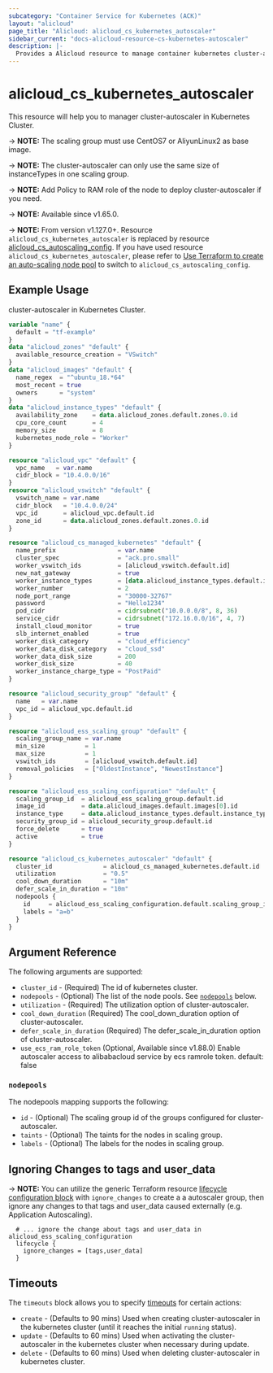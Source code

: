 ```yaml
---
subcategory: "Container Service for Kubernetes (ACK)"
layout: "alicloud"
page_title: "Alicloud: alicloud_cs_kubernetes_autoscaler"
sidebar_current: "docs-alicloud-resource-cs-kubernetes-autoscaler"
description: |-
  Provides a Alicloud resource to manage container kubernetes cluster-autoscaler.
---
```


# alicloud_cs_kubernetes_autoscaler

This resource will help you to manager cluster-autoscaler in Kubernetes Cluster. 

-> **NOTE:** The scaling group must use CentOS7 or AliyunLinux2 as base image.

-> **NOTE:** The cluster-autoscaler can only use the same size of instanceTypes in one scaling group. 

-> **NOTE:** Add Policy to RAM role of the node to deploy cluster-autoscaler if you need.

-> **NOTE:** Available since v1.65.0.

-> **NOTE:** From version v1.127.0+. Resource `alicloud_cs_kubernetes_autoscaler` is replaced by resource [alicloud_cs_autoscaling_config](https://registry.terraform.io/providers/aliyun/alicloud/latest/docs/resources/cs_autoscaling_config). If you have used resource `alicloud_cs_kubernetes_autoscaler`, please refer to [Use Terraform to create an auto-scaling node pool](https://www.alibabacloud.com/help/doc-detail/197717.htm) to switch to `alicloud_cs_autoscaling_config`.

## Example Usage

cluster-autoscaler in Kubernetes Cluster.

```terraform
variable "name" {
  default = "tf-example"
}
data "alicloud_zones" "default" {
  available_resource_creation = "VSwitch"
}
data "alicloud_images" "default" {
  name_regex  = "^ubuntu_18.*64"
  most_recent = true
  owners      = "system"
}
data "alicloud_instance_types" "default" {
  availability_zone    = data.alicloud_zones.default.zones.0.id
  cpu_core_count       = 4
  memory_size          = 8
  kubernetes_node_role = "Worker"
}

resource "alicloud_vpc" "default" {
  vpc_name   = var.name
  cidr_block = "10.4.0.0/16"
}
resource "alicloud_vswitch" "default" {
  vswitch_name = var.name
  cidr_block   = "10.4.0.0/24"
  vpc_id       = alicloud_vpc.default.id
  zone_id      = data.alicloud_zones.default.zones.0.id
}

resource "alicloud_cs_managed_kubernetes" "default" {
  name_prefix                 = var.name
  cluster_spec                = "ack.pro.small"
  worker_vswitch_ids          = [alicloud_vswitch.default.id]
  new_nat_gateway             = true
  worker_instance_types       = [data.alicloud_instance_types.default.instance_types.0.id]
  worker_number               = 2
  node_port_range             = "30000-32767"
  password                    = "Hello1234"
  pod_cidr                    = cidrsubnet("10.0.0.0/8", 8, 36)
  service_cidr                = cidrsubnet("172.16.0.0/16", 4, 7)
  install_cloud_monitor       = true
  slb_internet_enabled        = true
  worker_disk_category        = "cloud_efficiency"
  worker_data_disk_category   = "cloud_ssd"
  worker_data_disk_size       = 200
  worker_disk_size            = 40
  worker_instance_charge_type = "PostPaid"
}

resource "alicloud_security_group" "default" {
  name   = var.name
  vpc_id = alicloud_vpc.default.id
}

resource "alicloud_ess_scaling_group" "default" {
  scaling_group_name = var.name
  min_size           = 1
  max_size           = 1
  vswitch_ids        = [alicloud_vswitch.default.id]
  removal_policies   = ["OldestInstance", "NewestInstance"]
}

resource "alicloud_ess_scaling_configuration" "default" {
  scaling_group_id  = alicloud_ess_scaling_group.default.id
  image_id          = data.alicloud_images.default.images[0].id
  instance_type     = data.alicloud_instance_types.default.instance_types[0].id
  security_group_id = alicloud_security_group.default.id
  force_delete      = true
  active            = true
}

resource "alicloud_cs_kubernetes_autoscaler" "default" {
  cluster_id              = alicloud_cs_managed_kubernetes.default.id
  utilization             = "0.5"
  cool_down_duration      = "10m"
  defer_scale_in_duration = "10m"
  nodepools {
    id     = alicloud_ess_scaling_configuration.default.scaling_group_id
    labels = "a=b"
  }
}
```

## Argument Reference

The following arguments are supported:

* `cluster_id` - (Required) The id of kubernetes cluster.
* `nodepools` - (Optional) The list of the node pools. See [`nodepools`](#nodepools) below.
* `utilization` - (Required) The utilization option of cluster-autoscaler.
* `cool_down_duration` (Required) The cool_down_duration option of cluster-autoscaler.  
* `defer_scale_in_duration` (Required) The defer_scale_in_duration option of cluster-autoscaler.
* `use_ecs_ram_role_token` (Optional, Available since v1.88.0) Enable autoscaler access to alibabacloud service by ecs ramrole token. default: false

### `nodepools`

The nodepools mapping supports the following:

* `id` - (Optional) The scaling group id of the groups configured for cluster-autoscaler.
* `taints` - (Optional) The taints for the nodes in scaling group.
* `labels` - (Optional) The labels for the nodes in scaling group.

## Ignoring Changes to tags and user_data

-> **NOTE:** You can utilize the generic Terraform resource [lifecycle configuration block](https://www.terraform.io/docs/configuration/resources.html) with `ignore_changes` to create a  a autoscaler group, then ignore any changes to that tags and user_data caused externally (e.g. Application Autoscaling).
```
  # ... ignore the change about tags and user_data in alicloud_ess_scaling_configuration
  lifecycle {
    ignore_changes = [tags,user_data]
  }
```

## Timeouts

The `timeouts` block allows you to specify [timeouts](https://www.terraform.io/docs/configuration-0-11/resources.html#timeouts) for certain actions:

* `create` - (Defaults to 90 mins) Used when creating cluster-autoscaler in the kubernetes cluster (until it reaches the initial `running` status). 
* `update` - (Defaults to 60 mins) Used when activating the cluster-autoscaler in the kubernetes cluster when necessary during update.
* `delete` - (Defaults to 60 mins) Used when deleting cluster-autoscaler in kubernetes cluster. 

